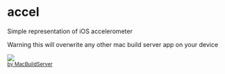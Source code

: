 accel
=====

Simple representation of iOS accelerometer

Warning this will overwrite any other mac build server app on your device
<!-- MacBuildServer Install Button -->
<div class="macbuildserver-block">
    <a class="macbuildserver-button" href="http://macbuildserver.com/project/github/build/?xcode_project=Accel.xcodeproj&amp;target=Accel&amp;repo_url=https%3A%2F%2Fgithub.com%2Frichy486%2Faccel.git&amp;build_conf=Debug" target="_blank"><img src="http://com.macbuildserver.github.s3-website-us-east-1.amazonaws.com/button_up.png"/></a><br/><sup><a href="http://macbuildserver.com/github/opensource/" target="_blank">by MacBuildServer</a></sup>
</div>
<!-- MacBuildServer Install Button -->
